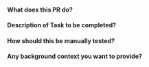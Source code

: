 #### What does this PR do?

#### Description of Task to be completed?

#### How should this be manually tested?

#### Any background context you want to provide?